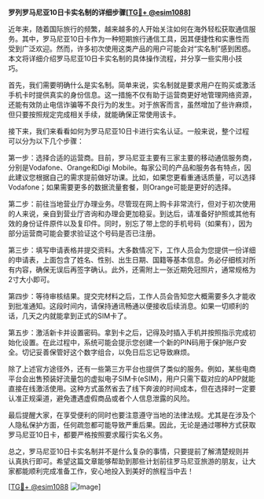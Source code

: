 **罗列罗马尼亚10日卡实名制的详细步骤[[TG💪+ @esim1088](https://t.me/s/esim1088)]**

近年来，随着国际旅行的频繁，越来越多的人开始关注如何在海外轻松获取通信服务。其中，罗马尼亚10日卡作为一种短期旅行通信工具，因其便捷性和实惠性而受到广泛欢迎。然而，许多初次使用这类产品的用户可能会对“实名制”感到困惑。本文将详细介绍罗马尼亚10日卡实名制的具体操作流程，并分享一些实用小技巧。

首先，我们需要明确什么是实名制。简单来说，实名制就是要求用户在购买或激活手机卡时提供真实的身份信息。这一措施不仅有助于运营商更好地管理网络资源，还能有效防止电信诈骗等不良行为的发生。对于旅客而言，虽然增加了些许麻烦，但只要按照规定完成相关手续，就能确保正常使用该卡。

接下来，我们来看看如何为罗马尼亚10日卡进行实名认证。一般来说，整个过程可以分为以下几个步骤：

第一步：选择合适的运营商。目前，罗马尼亚主要有三家主要的移动通信服务商，分别是Vodafone、Orange和Digi Mobile。每家公司的产品和服务各有特点，因此建议您根据自己的需求提前做好功课。比如，如果您更看重通话质量，可以选择Vodafone；如果需要更多的数据流量套餐，则Orange可能是更好的选择。

第二步：前往当地营业厅办理业务。尽管现在网上购卡非常流行，但对于初次使用的人来说，亲自到营业厅咨询和办理会更加稳妥。到达后，请准备好护照或其他有效的身份证件原件以及复印件。同时，别忘了带上您的手机号码（如果有），因为部分运营商可能会要求验证这个号码是否已注册。

第三步：填写申请表格并提交资料。大多数情况下，工作人员会为您提供一份详细的申请表，上面包含了姓名、性别、出生日期、国籍等基本信息。务必仔细核对所有内容，确保无误后再签字确认。此外，还需附上一张近期免冠照片，通常规格为2寸大小即可。

第四步：等待审核结果。提交完材料之后，工作人员会告知您大概需要多久才能收到批准通知。这段时间内，请保持通讯畅通以便接收后续消息。如果一切顺利的话，几天之内就能拿到正式的SIM卡了。

第五步：激活新卡并设置密码。拿到卡之后，记得及时插入手机并按照指示完成初始化设置。在此过程中，系统可能会提示您创建一个新的PIN码用于保护账户安全。切记妥善保管好这个数字组合，以免日后忘记导致麻烦。

除了上述官方途径外，还有一些第三方平台也提供了类似的服务。例如，某些电商平台会出售预装好流量包的虚拟电子SIM卡(eSIM)，用户只需下载对应的APP就能直接在线激活使用。这种方式虽然省去了线下奔波的时间成本，但在选择时一定要认准正规渠道，避免遭遇虚假商品或者个人信息泄露的风险。

最后提醒大家，在享受便利的同时也要注意遵守当地的法律法规。尤其是在涉及个人隐私保护方面，任何疏忽都可能导致严重后果。因此，无论是通过哪种方式获取罗马尼亚10日卡，都要严格按照要求履行实名义务。

总之，罗马尼亚10日卡实名制并不是什么复杂的事情，只要提前了解清楚规则并认真执行即可。希望这篇文章能够帮助到那些计划前往罗马尼亚旅游的朋友，让大家都能顺利完成准备工作，安心地投入到美好的旅程当中去！

[[TG💪+ @esim1088](https://t.me/s/esim1088) ![Image](https://i.postimg.cc/4NQfJmqS/Snipaste-2025-05-13-00-14-12.png)]